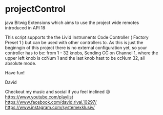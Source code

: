 # projectControl
java Bitwig Extensions which aims to use the project wide remotes introduced in API 18

This script supports the the Livid Instruments Code Controller (  Factory Preset 1 ) but can be used with other controllers to. 
As this is just the beginngin of this project there is no external configuration yet, so your controller has to be:
from 1 - 32 knobs, Sending CC on Channel 1, 
where the upper left knob is ccNum 1 and the last knob hast to be ccNum 32, 
all absolute mode.

Have fun!

David

Checkout my music and social if you feel inclined 😉
https://www.youtube.com/playlist
https://www.facebook.com/david.rival.10297/
https://www.instagram.com/systemexklusiv/